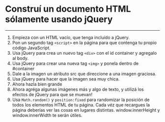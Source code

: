 # Construí un documento HTML sólamente usando jQuery
___

1. Empieza con un HTML vacío, que tenga incluido a jQuery.
2. Pon un segundo tag ``<script>`` en la página para que contenga tu propio código JavaScript.
3. Usa jQuery para crea un nuevo tag ``<div>`` con el id container y agregalo al body.
4. Usa jQuery para crear una nueva tag ``<img>`` y ponela dentro de \#container	
5. Dale a la imagen un atributo src que direccione a una imagen graciosa.
6. Usa jQuery para hacer que la imagen sea muy chica.
7. Ahora hazla bien grande
8. Ahora agréga algunas imágenes más y algo de texto, y utilizá los efectos de jQuery para que se muevan!
9. Usa ``Math.random()`` y ``position:fixed`` para randomizar la posición de todos los elementos HTML de tu página. Cada véz que recargues la página deberías ver las cosas en lugares distintas. window.innerHeight y window.innerWidth te serán útiles.